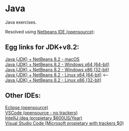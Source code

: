 # Java 

Java exercises.

Resolved using [Netbeans IDE (opensource)](https://netbeans.apache.org/download/index.html):

Egg links for JDK+v8.2:
-----------------------
[Java (JDK) + NetBeans 8.2 - macOS](https://drive.google.com/file/d/1LGcbNcku1l1OBrCMxy3GCv8JJxJrFvAR/view?usp=sharing)<br>
[Java (JDK) + NetBeans 8.2 - Windows x64 (64-bit)](https://drive.google.com/file/d/1khs8QE8fHrTmmyXQ9kh0p0XG9aSI3KqL/view?usp=sharing)<br>
[Java (JDK) + NetBeans 8.2 - Windows x86 (32-bit)](https://drive.google.com/file/d/1ANEKhyFTk_HsCFmtgIBZrg1WpvXtT4Is/view?usp=sharing)<br>
[Java (JDK) + NetBeans 8.2 - Linux x64 (64-bit)](https://drive.google.com/file/d/1CHKM3cUrDdtQB3kd-X9RggeKCd9qASzh/view?usp=sharing) <-- <br>
[Java (JDK) + NetBeans 8.2 - Linux x86 (32-bit)](https://drive.google.com/file/d/1XGjTf1C808MeUlf664wHNOyIvfMREEVm/view?usp=sharing)<br>

Other IDEs:
-----------
[Eclipse (opensource)](https://www.eclipse.org/)<br>
[VSCode (opensource - no trackers)](https://github.com/microsoft/vscode)<br>
[IntelliJ idea (propietary $600US/Year)](https://www.jetbrains.com/idea/)<br>
[Visual Studio Code (Microsoft propietary with trackers $0)](https://code.visualstudio.com/)<br>